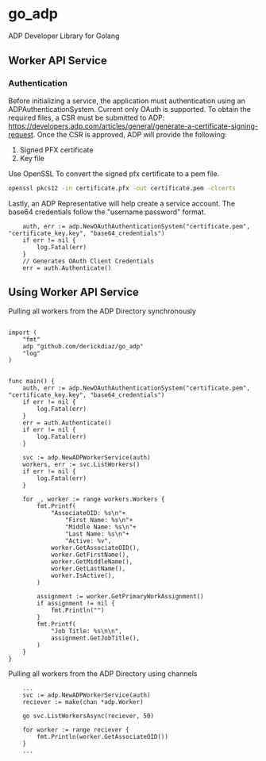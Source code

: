 # go_adp
ADP Developer Library for Golang


## Worker API Service

### Authentication
Before initializing a service, the application must authentication using an ADPAuthenticationSystem. Current only OAuth is supported.
To obtain the required files, a CSR must be submitted to ADP: https://developers.adp.com/articles/general/generate-a-certificate-signing-request.
Once the CSR is approved, ADP will provide the following:

1. Signed PFX certificate
2. Key file

Use OpenSSL To convert the signed pfx certificate to a pem file.

```bash
openssl pkcs12 -in certificate.pfx -out certificate.pem -clcerts
```

Lastly, an ADP Representative will help create a service account. The base64 credentials follow the "username:password" format.

```golang
    auth, err := adp.NewOAuthAuthenticationSystem("certificate.pem", "certificate_key.key", "base64_credentials")
    if err != nil {
        log.Fatal(err)
    }
    // Generates OAuth Client Credentials
    err = auth.Authenticate()
```

## Using Worker API Service

Pulling all workers from the ADP Directory synchronously
```golang

import (
    "fmt"
    adp "github.com/derickdiaz/go_adp"
    "log"
)


func main() {
    auth, err := adp.NewOAuthAuthenticationSystem("certificate.pem", "certificate_key.key", "base64_credentials")
    if err != nil {
        log.Fatal(err)
    }
    err = auth.Authenticate()
    if err != nil {
        log.Fatal(err)
    }

    svc := adp.NewADPWorkerService(auth)
    workers, err := svc.ListWorkers()
    if err != nil {
        log.Fatal(err)
    }

    for _, worker := range workers.Workers {
        fmt.Printf(
            "AssociateOID: %s\n"+
                "First Name: %s\n"+
                "Middle Name: %s\n"+
                "Last Name: %s\n"+
                "Active: %v",
            worker.GetAssociateOID(),
            worker.GetFirstName(),
            worker.GetMiddleName(),
            worker.GetLastName(),
            worker.IsActive(),
        )

        assignment := worker.GetPrimaryWorkAssignment()
        if assignment != nil {
            fmt.Println("")
        }
        fmt.Printf(
            "Job Title: %s\n\n",
            assignment.GetJobTitle(),
        )
    } 
}
```

Pulling all workers from the ADP Directory using channels
``` golang
    ...
	svc := adp.NewADPWorkerService(auth)
	reciever := make(chan *adp.Worker)

	go svc.ListWorkersAsync(reciever, 50)

	for worker := range reciever {
		fmt.Println(worker.GetAssociateOID())
	}
    ...
```